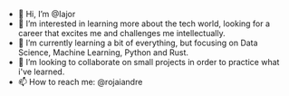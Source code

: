 - 👋 Hi, I’m @Iajor
- 👀 I’m interested in learning more about the tech world, looking for a career that excites me and challenges me intellectually.
- 🌱 I’m currently learning a bit of everything, but focusing on Data Science, Machine Learning, Python and Rust.
- 💞️ I’m looking to collaborate on small projects in order to practice what i've learned.
- 📫 How to reach me: @rojaiandre

<!---
Iajor/Iajor is a ✨ special ✨ repository because its `README.md` (this file) appears on your GitHub profile.
You can click the Preview link to take a look at your changes.
--->

